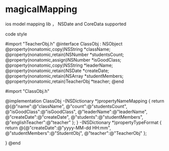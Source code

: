 magicalMapping
==============
ios model mapping lib ， NSDate and CoreData supported

code style

#import "TeacherObj.h"
@interface ClassObj : NSObject
@property(nonatomic,copy)NSString *className;
@property(nonatomic,retain)NSNumber *studentsCount;
@property(nonatomic,assign)NSNumber *isGoodClass;
@property(nonatomic,copy)NSString *leaderName;
@property(nonatomic,retain)NSDate *createDate;
@property(nonatomic,retain)NSArray *studentMembers;
@property(nonatomic,retain)TeacherObj *teacher;
@end

#import "ClassObj.h"

@implementation ClassObj
-(NSDictionary *)propertyNameMapping
{
    return @{@"name":@"className",
             @"count":@"studentsCount",
             @"isGoodClass":@"isGoodClass",
             @"leaderName":@"leaderName",
             @"createDate":@"createDate",
             @"students":@"studentMembers",
             @"englishTeacher":@"teacher"
             };
}
-(NSDictionary *)propertyTypeFormat
{
  return @{@"createDate":@"yyyy-MM-dd HH:mm",
           @"studentMembers":@"StudentObj",
           @"teacher":@"TeacherObj"
           };

}
@end

